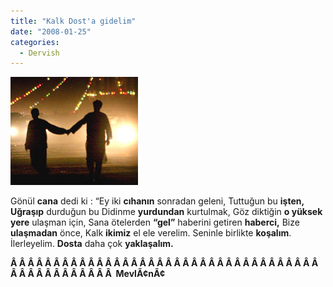 ```yaml
---
title: "Kalk Dost'a gidelim"
date: "2008-01-25"
categories: 
  - Dervish
---
```


[![028dn.jpg](../uploads/2008/01/028dn.jpg)](../uploads/2008/01/028dn.jpg "028dn.jpg")

Gönül **cana** dedi ki : “Ey iki **cıhanın** sonradan geleni, Tuttuğun bu **işten,** **Uğraşıp** durduğun bu Didinme **yurdundan** kurtulmak, Göz diktiğin **o yüksek yere** ulaşman için, Sana ötelerden **“gel”** haberini getiren **haberci,** Bize **ulaşmadan** önce, Kalk **ikimiz** el ele verelim. Seninle birlikte **koşalım**. İlerleyelim. **Dosta** daha çok **yaklaşalım.**

**Â Â Â Â Â Â Â Â Â Â Â Â Â Â Â Â Â Â Â Â Â Â Â Â Â Â Â Â Â Â Â Â Â Â Â Â Â Â Â Â Â Â Â Â Â Â Â Â  MevlÃ¢nÃ¢**
